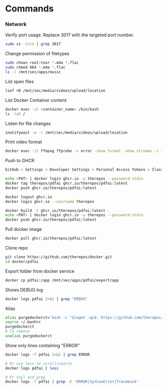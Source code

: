 # Commands

### Network

Verify port usage. Replace 3017 with the targeted port number.
```bash
sudo ss -tuln | grep 3017
```

Change permission of filetypes
```bash
sudo chown root:toor *.m4a *.flac
sudo chmod 664 *.m4a *.flac
ls -l /mnt/sec/apps/music
```

List open files
```bash
lsof +D /mnt/sec/media/videos/upload/location
```

List Docker Container content
```bash
docker exec -it <container_name> /bin/bash
ls -lah /
```

Listen for file changes
```bash
inotifywait -m -r /mnt/sec/media/videos/upload/location
```

Print video format
```bash
docker exec -it ffmpeg ffprobe -v error -show_format -show_streams -i "/config/file.mp4" > /mnt/sec/media/videos/file_info.txt
```

Push to GHCR
```bash
GitHub > Settings > Developer Settings > Personal Access Tokens > Classic Token

echo <PAT> | docker login ghcr.io -u therepos --password-stdin
docker tag therepos/pdfai ghcr.io/therepos/pdfai:latest
docker push ghcr.io/therepos/pdfai:latest

docker logout ghcr.io
docker login ghcr.io --username therepos

docker build -t ghcr.io/therepos/pdfai:latest .
echo <PAT> | docker login ghcr.io -u therepos --password-stdin
docker push ghcr.io/therepos/pdfai:latest
```

Pull docker image
```bash
docker pull ghcr.io/therepos/pdfai:latest
```

Clone repo
```bash
git clone https://github.com/therepos/docker.git
cd docker/pdfai
```

Export folder from docker service
```bash
docker cp pdfai:/app /mnt/sec/apps/pdfai/export/app
```

Shows DEBUG log
```bash
docker logs pdfai 2>&1 | grep "DEBUG"
```

Alias
```bash
alias purgedockerct='bash -c "$(wget -qLO- https://github.com/therepos/proxmox/raw/main/tools/purge-dockerct.sh)"'
source ~/.bashrc
purgedockerct
# To remove
unalias purgedockerct
```

Show only lines containing "ERROR"
```bash
docker logs -f pdfai 2>&1 | grep ERROR

# Or use less to scroll/search
docker logs pdfai | less

# Or tail and grep
docker logs -f pdfai | grep -E 'ERROR|SyntaxError|Traceback'

```


